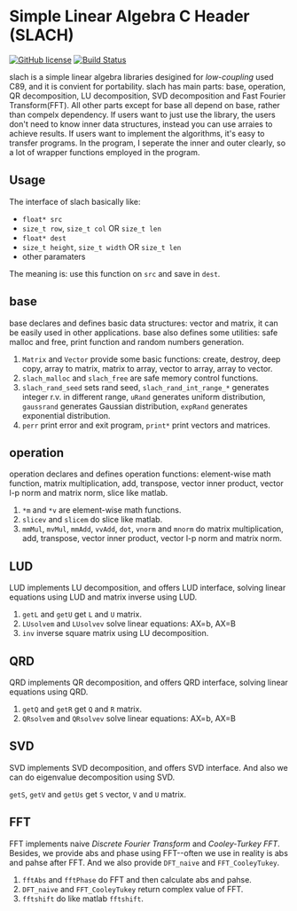 # Simple Linear Algebra C Header (SLACH)

[![GitHub license](http://7xs6jl.com1.z0.glb.clouddn.com/svgapache2.svg)](./LICENSE)
[![Build Status](https://travis-ci.org/foowaa/slach.svg?branch=master)](https://travis-ci.org/foowaa/slach)

slach is a simple linear algebra libraries desigined for *low-coupling* used C89, and it is convient for portability. slach has main parts: base, operation, QR decomposition, LU decomposition, SVD decomposition and Fast Fourier Transform(FFT). All other parts except for base all depend on base, rather than compelx dependency. If users want to just use the library, the users don't need to know inner data structures, instead you can use arraies to achieve results. If users want to implement the algorithms, it's easy to transfer programs. In the program, I seperate the inner and outer clearly, so a lot of wrapper functions employed in the program. 

Usage
------
The interface of slach basically like: 

* `float* src`
* `size_t row`, `size_t col` OR `size_t len`
* `float* dest`
* `size_t height`, `size_t width` OR `size_t len` 
* other paramaters

The meaning is: use this function on `src` and save in `dest`.

base
------
base declares and defines basic data structures: vector and matrix, it can be easily used in other applications. base also defines some utilities: safe malloc and free, print function and random numbers generation. 

1. `Matrix` and `Vector` provide some basic functions: create, destroy, deep copy, array to matrix, matrix to array, vector to array, array to vector.
2. `slach_malloc` and `slach_free` are safe memory control functions.
3. `slach_rand_seed` sets rand seed, `slach_rand_int_range_*` generates integer r.v. in different range, `uRand` generates uniform distribution, `gaussrand` generates Gaussian distribution, `expRand` generates exponential distribution.
4. `perr` print error and exit program, `print*` print vectors and matrices.

operation
------
operation declares and defines operation functions: element-wise math function, matrix multiplication, add, transpose, vector inner product, vector l-p norm and matrix norm, slice like matlab.

1. `*m` and `*v` are element-wise math functions.
2. `slicev` and `slicem` do slice like matlab.
3. `mmMul`, `mvMul`, `mmAdd`, `vvAdd`, `dot`, `vnorm` and `mnorm` do matrix multiplication, add, transpose, vector inner product, vector l-p norm and matrix norm.

LUD
------
LUD implements LU decomposition, and offers LUD interface, solving linear equations using LUD and matrix inverse using LUD.

1. `getL` and `getU` get `L` and `U` matrix.
2. `LUsolvem` and `LUsolvev` solve linear equations: AX=b, AX=B
3. `inv` inverse square matrix using LU decomposition.

QRD
------
QRD implements QR decomposition, and offers QRD interface, solving linear equations using QRD.

1. `getQ` and `getR` get `Q` and `R` matrix.
2. `QRsolvem` and `QRsolvev` solve linear equations: AX=b, AX=B

SVD
------
SVD implements SVD decomposition, and offers SVD interface. And also we can do eigenvalue decomposition using SVD.

`getS`, `getV` and `getUs` get `S` vector, `V` and `U` matrix.

FFT
-----
FFT implements naive *Discrete Fourier Transform* and *Cooley-Turkey FFT*. Besides, we provide abs and phase using FFT--often we use in reality is abs and pahse after FFT. And we also provide `DFT_naive` and `FFT_CooleyTukey`.

1. `fftAbs` and `fftPhase` do FFT and then calculate abs and pahse.
2. `DFT_naive` and `FFT_CooleyTukey` return complex value of FFT.
3. `fftshift` do like matlab `fftshift`.
